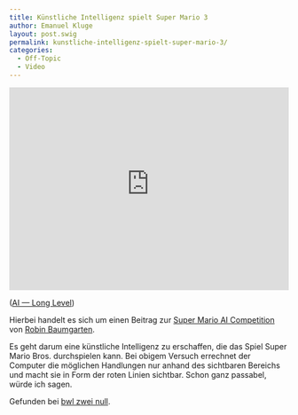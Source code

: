 ```yaml
---
title: Künstliche Intelligenz spielt Super Mario 3
author: Emanuel Kluge
layout: post.swig
permalink: kunstliche-intelligenz-spielt-super-mario-3/
categories:
  - Off-Topic
  - Video
---
```


<div style="position: relative; max-width: 640px; padding-top: 72.727273%; margin: 1em 0; overflow: hidden">
  <iframe width="640" height="480" src="https://www.youtube-nocookie.com/embed/DlkMs4ZHHr8?rel=0" frameborder="0" allowfullscreen style="position: absolute; top: 0; right: 0; bottom: 0; left: 0; width: 100%; height: 100%"></iframe>
</div>

([AI &mdash; Long Level][video])

Hierbei handelt es sich um einen Beitrag zur [Super Mario AI Competition][mariocompetition2009] von [Robin Baumgarten][marioai].

Es geht darum eine künstliche Intelligenz zu erschaffen, die das Spiel Super Mario Bros. durchspielen kann. Bei obigem Versuch errechnet der Computer die möglichen Handlungen nur anhand des sichtbaren Bereichs und macht sie in Form der roten Linien sichtbar. Schon ganz passabel, würde ich sagen.

Gefunden bei [bwl zwei null][bwlzweinull].

[video]: https://www.youtube.com/watch?v=DlkMs4ZHHr8
[mariocompetition2009]: http://julian.togelius.com/mariocompetition2009/index.php
[marioai]: http://www.doc.ic.ac.uk/~rb1006/projects:marioai
[bwlzweinull]: http://www.bwlzweinull.de/index.php/2009/08/20/kunstliche-intelligenz-ai/
